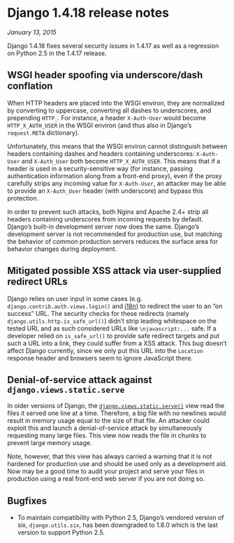 # Django 1.4.18 release notes

*January 13, 2015*

Django 1.4.18 fixes several security issues in 1.4.17 as well as a regression
on Python 2.5 in the 1.4.17 release.

## WSGI header spoofing via underscore/dash conflation

When HTTP headers are placed into the WSGI environ, they are normalized by
converting to uppercase, converting all dashes to underscores, and prepending
`HTTP_`. For instance, a header `X-Auth-User` would become
`HTTP_X_AUTH_USER` in the WSGI environ (and thus also in Django’s
`request.META` dictionary).

Unfortunately, this means that the WSGI environ cannot distinguish between
headers containing dashes and headers containing underscores: `X-Auth-User`
and `X-Auth_User` both become `HTTP_X_AUTH_USER`. This means that if a
header is used in a security-sensitive way (for instance, passing
authentication information along from a front-end proxy), even if the proxy
carefully strips any incoming value for `X-Auth-User`, an attacker may be
able to provide an `X-Auth_User` header (with underscore) and bypass this
protection.

In order to prevent such attacks, both Nginx and Apache 2.4+ strip all headers
containing underscores from incoming requests by default. Django’s built-in
development server now does the same. Django’s development server is not
recommended for production use, but matching the behavior of common production
servers reduces the surface area for behavior changes during deployment.

## Mitigated possible XSS attack via user-supplied redirect URLs

Django relies on user input in some cases (e.g.
`django.contrib.auth.views.login()` and [i18n](../topics/i18n/index.md))
to redirect the user to an “on success” URL. The security checks for these
redirects (namely `django.utils.http.is_safe_url()`) didn’t strip leading
whitespace on the tested URL and as such considered URLs like
`\njavascript:...` safe. If a developer relied on `is_safe_url()` to
provide safe redirect targets and put such a URL into a link, they could suffer
from a XSS attack. This bug doesn’t affect Django currently, since we only put
this URL into the `Location` response header and browsers seem to ignore
JavaScript there.

## Denial-of-service attack against `django.views.static.serve`

In older versions of Django, the [`django.views.static.serve()`](../ref/views.md#django.views.static.serve) view read
the files it served one line at a time. Therefore, a big file with no newlines
would result in memory usage equal to the size of that file. An attacker could
exploit this and launch a denial-of-service attack by simultaneously requesting
many large files. This view now reads the file in chunks to prevent large
memory usage.

Note, however, that this view has always carried a warning that it is not
hardened for production use and should be used only as a development aid. Now
may be a good time to audit your project and serve your files in production
using a real front-end web server if you are not doing so.

## Bugfixes

* To maintain compatibility with Python 2.5, Django’s vendored version of six,
  `django.utils.six`, has been downgraded to 1.8.0 which is the last
  version to support Python 2.5.
